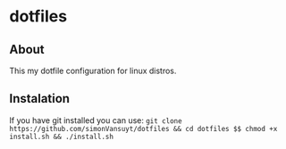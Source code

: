 # dotfiles
## About
This my dotfile configuration for linux distros.
## Instalation
If you have git installed you can use:
`git clone https://github.com/simonVansuyt/dotfiles && cd dotfiles $$ chmod +x install.sh && ./install.sh`